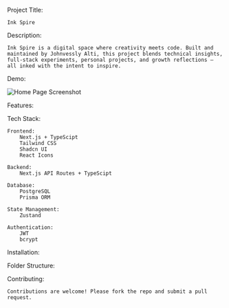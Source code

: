 Project Title:

    Ink Spire

Description:

    Ink Spire is a digital space where creativity meets code. Built and maintained by Johnvessly Alti, this project blends technical insights, full-stack experiments, personal projects, and growth reflections — all inked with the intent to inspire.

Demo:

![Home Page Screenshot](/public/cine-scope-demo.png)

Features:

    
Tech Stack:

    Frontend:
        Next.js + TypeScipt
        Tailwind CSS
        Shadcn UI
        React Icons

    Backend:
        Next.js API Routes + TypeScipt
    
    Database:
        PostgreSQL
        Prisma ORM

    State Management:
        Zustand

    Authentication:
        JWT
        bcrypt

Installation:

    

Folder Structure:

    

Contributing:

    Contributions are welcome! Please fork the repo and submit a pull request.